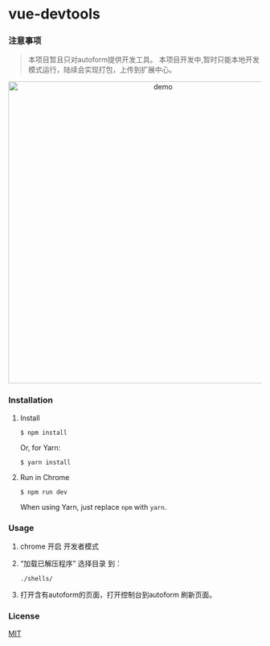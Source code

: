 # vue-devtools

### 注意事项

> 本项目暂且只对autoform提供开发工具。
> 本项目开发中,暂时只能本地开发模式运行，陆续会实现打包，上传到扩展中心。


<p align="center"><img width="600px" src="http://owzieh3tb.bkt.clouddn.com/autoformdevtool.jpeg" alt="demo"></p>



### Installation

 1. Install 

	~~~~
	$ npm install 
	~~~~

	Or, for Yarn:

	~~~~
	$ yarn install
	~~~~

 2. Run in Chrome

	~~~~
	$ npm run dev
	~~~~

	When using Yarn, just replace `npm` with `yarn`.

### Usage

 1. chrome 开启 开发者模式 

 2. “加载已解压程序” 选择目录 到：

	~~~~
	./shells/
	~~~~
 3. 打开含有autoform的页面，打开控制台到autoform 刷新页面。


### License

[MIT](http://opensource.org/licenses/MIT)
